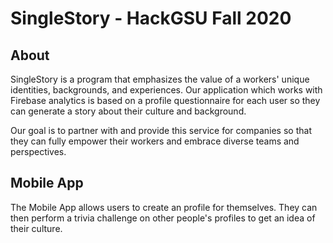 # SingleStory - HackGSU Fall 2020

## About
SingleStory is a program that emphasizes the value of a workers' unique identities, backgrounds, and experiences. Our application which works with Firebase analytics is based on a profile questionnaire for each user so they can generate a story about their culture and background.

Our goal is to partner with and provide this service for companies so that they can fully empower their workers and embrace diverse teams and perspectives.

## Mobile App
The Mobile App allows users to create an profile for themselves. They can then perform a trivia challenge on other people's profiles to get an idea of their
culture.

![]()
